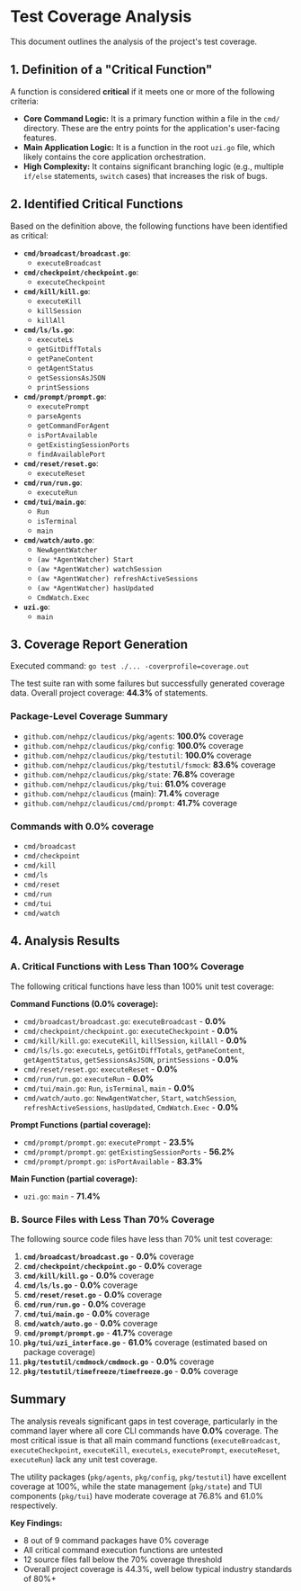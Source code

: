 # Test Coverage Analysis

This document outlines the analysis of the project's test coverage.

## 1. Definition of a "Critical Function"

A function is considered **critical** if it meets one or more of the following criteria:

- **Core Command Logic:** It is a primary function within a file in the `cmd/` directory. These are the entry points for the application's user-facing features.
- **Main Application Logic:** It is a function in the root `uzi.go` file, which likely contains the core application orchestration.
- **High Complexity:** It contains significant branching logic (e.g., multiple `if/else` statements, `switch` cases) that increases the risk of bugs.

## 2. Identified Critical Functions

Based on the definition above, the following functions have been identified as critical:

- **`cmd/broadcast/broadcast.go`**:
  - `executeBroadcast`
- **`cmd/checkpoint/checkpoint.go`**:
  - `executeCheckpoint`
- **`cmd/kill/kill.go`**:
  - `executeKill`
  - `killSession`
  - `killAll`
- **`cmd/ls/ls.go`**:
  - `executeLs`
  - `getGitDiffTotals`
  - `getPaneContent`
  - `getAgentStatus`
  - `getSessionsAsJSON`
  - `printSessions`
- **`cmd/prompt/prompt.go`**:
  - `executePrompt`
  - `parseAgents`
  - `getCommandForAgent`
  - `isPortAvailable`
  - `getExistingSessionPorts`
  - `findAvailablePort`
- **`cmd/reset/reset.go`**:
  - `executeReset`
- **`cmd/run/run.go`**:
  - `executeRun`
- **`cmd/tui/main.go`**:
  - `Run`
  - `isTerminal`
  - `main`
- **`cmd/watch/auto.go`**:
  - `NewAgentWatcher`
  - `(aw *AgentWatcher) Start`
  - `(aw *AgentWatcher) watchSession`
  - `(aw *AgentWatcher) refreshActiveSessions`
  - `(aw *AgentWatcher) hasUpdated`
  - `CmdWatch.Exec`
- **`uzi.go`**:
  - `main`

## 3. Coverage Report Generation

Executed command: `go test ./... -coverprofile=coverage.out`

The test suite ran with some failures but successfully generated coverage data. Overall project coverage: **44.3%** of statements.

### Package-Level Coverage Summary

- `github.com/nehpz/claudicus/pkg/agents`: **100.0%** coverage
- `github.com/nehpz/claudicus/pkg/config`: **100.0%** coverage
- `github.com/nehpz/claudicus/pkg/testutil`: **100.0%** coverage
- `github.com/nehpz/claudicus/pkg/testutil/fsmock`: **83.6%** coverage
- `github.com/nehpz/claudicus/pkg/state`: **76.8%** coverage
- `github.com/nehpz/claudicus/pkg/tui`: **61.0%** coverage
- `github.com/nehpz/claudicus` (main): **71.4%** coverage
- `github.com/nehpz/claudicus/cmd/prompt`: **41.7%** coverage

### Commands with **0.0%** coverage

- `cmd/broadcast`
- `cmd/checkpoint`
- `cmd/kill`
- `cmd/ls`
- `cmd/reset`
- `cmd/run`
- `cmd/tui`
- `cmd/watch`

## 4. Analysis Results

### A. Critical Functions with Less Than 100% Coverage

The following critical functions have less than 100% unit test coverage:

**Command Functions (0.0% coverage):**

- `cmd/broadcast/broadcast.go`: `executeBroadcast` - **0.0%**
- `cmd/checkpoint/checkpoint.go`: `executeCheckpoint` - **0.0%**
- `cmd/kill/kill.go`: `executeKill`, `killSession`, `killAll` - **0.0%**
- `cmd/ls/ls.go`: `executeLs`, `getGitDiffTotals`, `getPaneContent`, `getAgentStatus`, `getSessionsAsJSON`, `printSessions` - **0.0%**
- `cmd/reset/reset.go`: `executeReset` - **0.0%**
- `cmd/run/run.go`: `executeRun` - **0.0%**
- `cmd/tui/main.go`: `Run`, `isTerminal`, `main` - **0.0%**
- `cmd/watch/auto.go`: `NewAgentWatcher`, `Start`, `watchSession`, `refreshActiveSessions`, `hasUpdated`, `CmdWatch.Exec` - **0.0%**

**Prompt Functions (partial coverage):**

- `cmd/prompt/prompt.go`: `executePrompt` - **23.5%**
- `cmd/prompt/prompt.go`: `getExistingSessionPorts` - **56.2%**
- `cmd/prompt/prompt.go`: `isPortAvailable` - **83.3%**

**Main Function (partial coverage):**

- `uzi.go`: `main` - **71.4%**

### B. Source Files with Less Than 70% Coverage

The following source code files have less than 70% unit test coverage:

1. **`cmd/broadcast/broadcast.go`** - **0.0%** coverage
2. **`cmd/checkpoint/checkpoint.go`** - **0.0%** coverage
3. **`cmd/kill/kill.go`** - **0.0%** coverage
4. **`cmd/ls/ls.go`** - **0.0%** coverage
5. **`cmd/reset/reset.go`** - **0.0%** coverage
6. **`cmd/run/run.go`** - **0.0%** coverage
7. **`cmd/tui/main.go`** - **0.0%** coverage
8. **`cmd/watch/auto.go`** - **0.0%** coverage
9. **`cmd/prompt/prompt.go`** - **41.7%** coverage
10. **`pkg/tui/uzi_interface.go`** - **61.0%** coverage (estimated based on package coverage)
11. **`pkg/testutil/cmdmock/cmdmock.go`** - **0.0%** coverage
12. **`pkg/testutil/timefreeze/timefreeze.go`** - **0.0%** coverage

## Summary

The analysis reveals significant gaps in test coverage, particularly in the command layer where all core CLI commands have **0.0%** coverage. The most critical issue is that all main command functions (`executeBroadcast`, `executeCheckpoint`, `executeKill`, `executeLs`, `executePrompt`, `executeReset`, `executeRun`) lack any unit test coverage.

The utility packages (`pkg/agents`, `pkg/config`, `pkg/testutil`) have excellent coverage at 100%, while the state management (`pkg/state`) and TUI components (`pkg/tui`) have moderate coverage at 76.8% and 61.0% respectively.

**Key Findings:**

- 8 out of 9 command packages have 0% coverage
- All critical command execution functions are untested
- 12 source files fall below the 70% coverage threshold
- Overall project coverage is 44.3%, well below typical industry standards of 80%+
